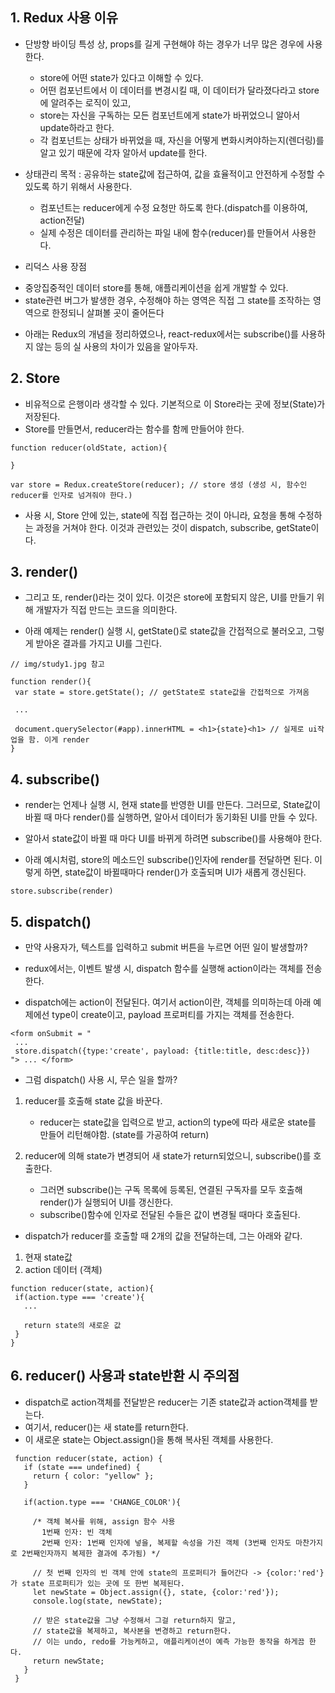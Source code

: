 ## 1. Redux 사용 이유
 - 단방향 바이딩 특성 상, props를 길게 구현해야 하는 경우가 너무 많은 경우에 사용한다.
   - store에 어떤 state가 있다고 이해할 수 있다.
   - 어떤 컴포넌트에서 이 데이터를 변경시킬 때, 이 데이터가 달라졌다라고 store에 알려주는 로직이 있고,
   - store는 자신을 구독하는 모든 컴포넌트에게 state가 바뀌었으니 알아서 update하라고 한다.
   - 각 컴포넌트는 상태가 바뀌었을 때, 자신을 어떻게 변화시켜야하는지(렌더링)를 알고 있기 때문에 각자 알아서 update를 한다. 

 - 상태관리 목적 : 공유하는 state값에 접근하여, 값을 효율적이고 안전하게 수정할 수 있도록 하기 위해서 사용한다.
   - 컴포넌트는 reducer에게 수정 요청만 하도록 한다.(dispatch를 이용하여, action전달)
   - 실제 수정은 데이터를 관리하는 파일 내에 함수(reducer)를 만들어서 사용한다. 
 
 - 리덕스 사용 장점
  * 중앙집중적인 데이터 store를 통해, 애플리케이션을 쉽게 개발할 수 있다.
  * state관련 버그가 발생한 경우, 수정해야 하는 영역은 직접 그 state를 조작하는 영역으로 한정되니 살펴볼 곳이 줄어든다

 - 아래는 Redux의 개념을 정리하였으나, react-redux에서는 subscribe()를 사용하지 않는 등의 실 사용의 차이가 있음을 알아두자.

## 2. Store
 - 비유적으로 은행이라 생각할 수 있다. 기본적으로 이 Store라는 곳에 정보(State)가 저장된다.
 - Store를 만들면서, reducer라는 함수를 함께 만들어야 한다.
 ```
 function reducer(oldState, action){

 }

 var store = Redux.createStore(reducer); // store 생성 (생성 시, 함수인 reducer를 인자로 넘겨줘야 한다.)
 ```

- 사용 시, Store 안에 있는, state에 직접 접근하는 것이 아니라, 요청을 통해 수정하는 과정을 거쳐야 한다. 이것과 관련있는 것이 dispatch, subscribe, getState이다.

## 3. render()
- 그리고 또, render()라는 것이 있다. 이것은 store에 포함되지 않은, UI를 만들기 위해 개발자가 직접 만드는 코드을 의미한다.

- 아래 예제는 render() 실행 시, getState()로 state값을 간접적으로 불러오고, 그렇게 받아온 결과를 가지고 UI를 그린다.

 ```
 // img/study1.jpg 참고

 function render(){
  var state = store.getState(); // getState로 state값을 간접적으로 가져옴

  ...

  document.querySelector(#app).innerHTML = <h1>{state}<h1> // 실제로 ui작업을 함. 이게 render
 }
 ```

## 4. subscribe()
- render는 언제나 실행 시, 현재 state를 반영한 UI를 만든다. 그러므로, State값이 바뀔 때 마다 render()를 실행하면, 알아서 데이터가 동기화된 UI를 만들 수 있다.

- 알아서 state값이 바뀔 때 마다 UI를 바뀌게 하려면 subscribe()를 사용해야 한다.

- 아래 예시처럼, store의 메소드인 subscribe()인자에 render를 전달하면 된다. 이렇게 하면, state값이 바뀔때마다 render()가 호출되며 UI가 새롭게 갱신된다.

 ```
 store.subscribe(render)
 ```

## 5. dispatch()
- 만약 사용자가, 텍스트를 입력하고 submit 버튼을 누르면 어떤 일이 발생할까? 

- redux에서는, 이벤트 발생 시, dispatch 함수를 실행해 action이라는 객체를 전송한다.

- dispatch에는 action이 전달된다. 여기서 action이란, 객체를 의미하는데 아래 예제에선 type이 create이고, payload 프로퍼티를 가지는 객체를 전송한다.
 ```
 <form onSubmit = "
  ... 
  store.dispatch({type:'create', payload: {title:title, desc:desc}})
 "> ... </form>
 ```

- 그럼 dispatch() 사용 시, 무슨 일을 할까?
 1. reducer를 호출해 state 값을 바꾼다.
    - reducer는 state값을 입력으로 받고, action의 type에 따라 
      새로운 state를 만들어 리턴해야함. (state를 가공하여 return)

 2. reducer에 의해 state가 변경되어 새 state가 return되었으니,
    subscribe()를 호출한다. 
     - 그러면 subscribe()는 구독 목록에 등록된, 연결된 구독자를 모두 호출해 render()가 실행되어 UI를 갱신한다.
     - subscribe()함수에 인자로 전달된 수들은 값이 변경될 때마다 호출된다.

- dispatch가 reducer를 호출할 때 2개의 값을 전달하는데, 그는 아래와 같다.
 1. 현재 state값
 2. action 데이터 (객체)
 ```
 function reducer(state, action){
  if(action.type === 'create'){
    ...

    return state의 새로운 값
  }
 }
 ```

## 6. reducer() 사용과 state반환 시 주의점 
 - dispatch로 action객체를 전달받은 reducer는 기존 state값과 action객체를 받는다.
 - 여기서, reducer()는 새 state를 return한다.
 - 이 새로운 state는 Object.assign()을 통해 복사된 객체를 사용한다.

 ```
  function reducer(state, action) {
    if (state === undefined) {
      return { color: "yellow" };
    }

    if(action.type === 'CHANGE_COLOR'){

      /* 객체 복사를 위해, assign 함수 사용
        1번째 인자: 빈 객체
        2번째 인자: 1번째 인자에 넣을, 복제할 속성을 가진 객체 (3번째 인자도 마찬가지로 2번째인자까지 복제한 결과에 추가됨) */

      // 첫 번째 인자의 빈 객체 안에 state의 프로퍼티가 들어간다 -> {color:'red'} 가 state 프로퍼티가 있는 곳에 또 한번 복제된다.
      let newState = Object.assign({}, state, {color:'red'});
      console.log(state, newState);

      // 받은 state값을 그냥 수정해서 그걸 return하지 말고,
      // state값을 복제하고, 복사본을 변경하고 return한다.
      // 이는 undo, redo를 가능케하고, 애플리케이션이 예측 가능한 동작을 하게끔 한다.
      return newState;
    }
  }
 ```